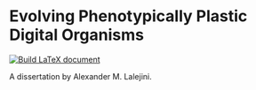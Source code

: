 # Evolving Phenotypically Plastic Digital Organisms

[![Build LaTeX document](https://github.com/amlalejini/DISSERTATION---EVOLVING-PHENOTYPICALLY-PLASTIC-DIGITAL-ORGANISMS/actions/workflows/build-latex.yml/badge.svg)](https://github.com/amlalejini/DISSERTATION---EVOLVING-PHENOTYPICALLY-PLASTIC-DIGITAL-ORGANISMS/actions/workflows/build-latex.yml)

A dissertation by Alexander M. Lalejini.
